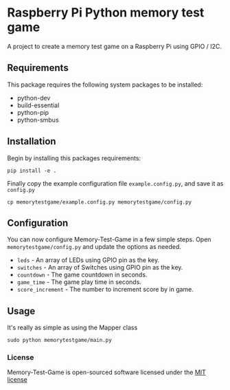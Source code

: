 # Raspberry Pi Python memory test game

A project to create a memory test game on a Raspberry Pi using GPIO / I2C.

## Requirements

This package requires the following system packages to be installed:

- python-dev
- build-essential
- python-pip
- python-smbus

## Installation

Begin by installing this packages requirements:

    pip install -e .
    
Finally copy the example configuration file `example.config.py`, and save it as `config.py`

    cp memorytestgame/example.config.py memorytestgame/config.py

## Configuration

You can now configure Memory-Test-Game in a few simple steps. Open `memorytestgame/config.py` and update the options as needed.

- `leds` - An array of LEDs using GPIO pin as the key.
- `switches` - An array of Switches using GPIO pin as the key.
- `countdown` - The game countdown in seconds.
- `game_time` - The game play time in seconds.
- `score_increment` - The number to increment score by in game.
    
## Usage

It's really as simple as using the Mapper class

    sudo python memorytestgame/main.py
    
### License

Memory-Test-Game is open-sourced software licensed under the [MIT license](http://opensource.org/licenses/MIT)